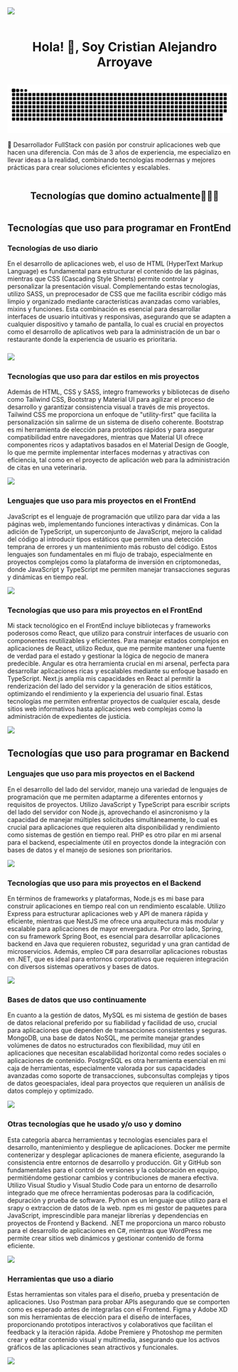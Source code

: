 <!--horizontal divider(gradiant)-->
<img src="https://user-images.githubusercontent.com/73097560/115834477-dbab4500-a447-11eb-908a-139a6edaec5c.gif">

<!--h1 without bottom border-->
<div id="user-content-toc">
  <ul align="center">
    <summary><h1 style="display: inline-block">Hola! 👋, Soy Cristian Alejandro Arroyave</h1></summary>
  </ul>
</div>


<!--- snake -->
<div align="center">
  <img  src="https://github.com/1999AZZAR/1999AZZAR/blob/readme/resources/img/grid-snake.svg"
       alt="snake" /></a>
</div>
<div style="margin-bottom: 20px;"/>
<p>🚀 Desarrollador FullStack con pasión por construir aplicaciones web que hacen una diferencia. Con más de 3 años de experiencia, me especializo en llevar ideas a la realidad, combinando tecnologías modernas y mejores prácticas para crear soluciones eficientes y escalables.</p>

<div id="user-content-toc">
  <ul align="center">
    <summary><h2 style="display: inline-block">Tecnologías que domino actualmente👨🏻‍💻</h2></summary>
  </ul>
</div>
<!--tech stack icons-->
<h2>Tecnologías que uso para programar en FrontEnd</h2>
<h3>Tecnologías de uso diario</h3>
En el desarrollo de aplicaciones web, el uso de HTML (HyperText Markup Language) es fundamental para estructurar el contenido de las páginas, mientras que CSS (Cascading Style Sheets) permite controlar y personalizar la presentación visual. Complementando estas tecnologías, utilizo SASS, un preprocesador de CSS que me facilita escribir código más limpio y organizado mediante características avanzadas como variables, mixins y funciones. Esta combinación es esencial para desarrollar interfaces de usuario intuitivas y responsivas, asegurando que se adapten a cualquier dispositivo y tamaño de pantalla, lo cual es crucial en proyectos como el desarrollo de aplicativos web para la administración de un bar o restaurante donde la experiencia de usuario es prioritaria.
<h3 style="margin-bottom: 20px;"></h3>
<p align="left">
  <a href="https://skillicons.dev">
    <img src="https://skillicons.dev/icons?i=html,css,sass&perline=14" />
  </a>
</p>
<h3>Tecnologías que uso para dar estilos en mis proyectos</h3>
Además de HTML, CSS y SASS, integro frameworks y bibliotecas de diseño como Tailwind CSS, Bootstrap y Material UI para agilizar el proceso de desarrollo y garantizar consistencia visual a través de mis proyectos. Tailwind CSS me proporciona un enfoque de "utility-first" que facilita la personalización sin salirme de un sistema de diseño coherente. Bootstrap es mi herramienta de elección para prototipos rápidos y para asegurar compatibilidad entre navegadores, mientras que Material UI ofrece componentes ricos y adaptativos basados en el Material Design de Google, lo que me permite implementar interfaces modernas y atractivas con eficiencia, tal como en el proyecto de aplicación web para la administración de citas en una veterinaria.
<div style="margin-bottom: 20px;"/>
<p align="left">
  <a href="https://skillicons.dev">
    <img src="https://skillicons.dev/icons?i=html,css,sass,tailwind,bootstrap,materialui&perline=14" />
  </a>
</p>
<h3>Lenguajes que uso para mis proyectos en el FrontEnd</h3>
JavaScript es el lenguaje de programación que utilizo para dar vida a las páginas web, implementando funciones interactivas y dinámicas. Con la adición de TypeScript, un superconjunto de JavaScript, mejoro la calidad del código al introducir tipos estáticos que permiten una detección temprana de errores y un mantenimiento más robusto del código. Estos lenguajes son fundamentales en mi flujo de trabajo, especialmente en proyectos complejos como la plataforma de inversión en criptomonedas, donde JavaScript y TypeScript me permiten manejar transacciones seguras y dinámicas en tiempo real.
<div style="margin-bottom: 20px;"/>
<p align="left">
  <a href="https://skillicons.dev">
    <img src="https://skillicons.dev/icons?i=js,ts&perline=14" />
  </a>
</p>
<h3>Tecnologías que uso para mis proyectos en el FrontEnd</h3>
Mi stack tecnológico en el FrontEnd incluye bibliotecas y frameworks poderosos como React, que utilizo para construir interfaces de usuario con componentes reutilizables y eficientes. Para manejar estados complejos en aplicaciones de React, utilizo Redux, que me permite mantener una fuente de verdad para el estado y gestionar la lógica de negocio de manera predecible. Angular es otra herramienta crucial en mi arsenal, perfecta para desarrollar aplicaciones ricas y escalables mediante su enfoque basado en TypeScript. Next.js amplía mis capacidades en React al permitir la renderización del lado del servidor y la generación de sitios estáticos, optimizando el rendimiento y la experiencia del usuario final. Estas tecnologías me permiten enfrentar proyectos de cualquier escala, desde sitios web informativos hasta aplicaciones web complejas como la administración de expedientes de justicia.
<div style="margin-bottom: 20px;"/>
<p align="left">
  <a href="https://skillicons.dev">
    <img src="https://skillicons.dev/icons?i=react,reactivex,redux,angular,nextjs&perline=14" />
  </a>
</p>
<h2>Tecnologías que uso para programar en Backend</h2>
<h3>Lenguajes que uso para mis proyectos en el Backend</h3>
En el desarrollo del lado del servidor, manejo una variedad de lenguajes de programación que me permiten adaptarme a diferentes entornos y requisitos de proyectos. Utilizo JavaScript y TypeScript para escribir scripts del lado del servidor con Node.js, aprovechando el asincronismo y la capacidad de manejar múltiples solicitudes simultáneamente, lo cual es crucial para aplicaciones que requieren alta disponibilidad y rendimiento como sistemas de gestión en tiempo real. PHP es otro pilar en mi arsenal para el backend, especialmente útil en proyectos donde la integración con bases de datos y el manejo de sesiones son prioritarios.
<div style="margin-bottom: 20px;"/>
<p align="left">
  <a href="https://skillicons.dev">
    <img src="https://skillicons.dev/icons?i=js,ts,php,java&perline=14" />
  </a>
</p>
<h3>Tecnologías que uso para mis proyectos en el Backend</h3>
En términos de frameworks y plataformas, Node.js es mi base para construir aplicaciones en tiempo real con un rendimiento escalable. Utilizo Express para estructurar aplicaciones web y API de manera rápida y eficiente, mientras que NestJS me ofrece una arquitectura más modular y escalable para aplicaciones de mayor envergadura. Por otro lado, Spring, con su framework Spring Boot, es esencial para desarrollar aplicaciones backend en Java que requieren robustez, seguridad y una gran cantidad de microservicios. Además, empleo C# para desarrollar aplicaciones robustas en .NET, que es ideal para entornos corporativos que requieren integración con diversos sistemas operativos y bases de datos.
<div style="margin-bottom: 20px;"/>
<p align="left">
  <a href="https://skillicons.dev">
    <img src="https://skillicons.dev/icons?i=nodejs,nestjs,express,spring,cs&perline=14" />
  </a>
</p>
<h3>Bases de datos que uso continuamente</h3>
En cuanto a la gestión de datos, MySQL es mi sistema de gestión de bases de datos relacional preferido por su fiabilidad y facilidad de uso, crucial para aplicaciones que dependen de transacciones consistentes y seguras. MongoDB, una base de datos NoSQL, me permite manejar grandes volúmenes de datos no estructurados con flexibilidad, muy útil en aplicaciones que necesitan escalabilidad horizontal como redes sociales o aplicaciones de contenido. PostgreSQL es otra herramienta esencial en mi caja de herramientas, especialmente valorada por sus capacidades avanzadas como soporte de transacciones, subconsultas complejas y tipos de datos geoespaciales, ideal para proyectos que requieren un análisis de datos complejo y optimizado.
<div style="margin-bottom: 20px;"/>
<p align="left">
  <a href="https://skillicons.dev">
    <img src="https://skillicons.dev/icons?i=mysql,mongodb,postgres&perline=14" />
  </a>
</p>
<h3>Otras tecnologías que he usado y/o uso y domino</h3>
Esta categoría abarca herramientas y tecnologías esenciales para el desarrollo, mantenimiento y despliegue de aplicaciones. Docker me permite contenerizar y desplegar aplicaciones de manera eficiente, asegurando la consistencia entre entornos de desarrollo y producción. Git y GitHub son fundamentales para el control de versiones y la colaboración en equipo, permitiéndome gestionar cambios y contribuciones de manera efectiva. Utilizo Visual Studio y Visual Studio Code para un entorno de desarrollo integrado que me ofrece herramientas poderosas para la codificación, depuración y prueba de software. Python es un lenguaje que utilizo para el srapy o extraccion de datos de la web. npm es mi gestor de paquetes para JavaScript, imprescindible para manejar librerías y dependencias en proyectos de Frontend y Backend. .NET me proporciona un marco robusto para el desarrollo de aplicaciones en C#, mientras que WordPress me permite crear sitios web dinámicos y gestionar contenido de forma eficiente.
<div style="margin-bottom: 20px;"/>
<p align="left">
  <a href="https://skillicons.dev">
    <img src="https://skillicons.dev/icons?i=docker,git,github,visualstudio,py,npm,dotnet,vscode,wordpress&perline=14" />
  </a>
</p>
<h3>Herramientas que uso a diario</h3>
Estas herramientas son vitales para el diseño, prueba y presentación de aplicaciones. Uso Postman para probar APIs asegurando que se comporten como es esperado antes de integrarlas con el Frontend. Figma y Adobe XD son mis herramientas de elección para el diseño de interfaces, proporcionando prototipos interactivos y colaborativos que facilitan el feedback y la iteración rápida. Adobe Premiere y Photoshop me permiten crear y editar contenido visual y multimedia, asegurando que los activos gráficos de las aplicaciones sean atractivos y funcionales.
<p align="left">
  <a href="https://skillicons.dev">
    <img src="https://skillicons.dev/icons?i=postman,figma,xd,pr,ps&perline=14" />
  </a>
</p>
